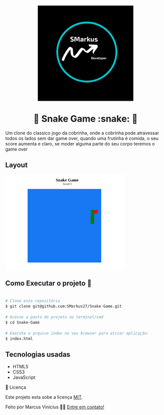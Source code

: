 <p align="center">
  <img align='center' src="./assets/SMarkus.png" height="300">
</p>
<h1 align='center'>🚀 Snake Game :snake:  🚀 </h1>
Um clone do classico jogo da cobrinha, onde a cobrinha pode atravessar todos os lados sem dar game over, quando uma frutinha é comida, o seu score aumenta e claro, se moder alguma parte do seu corpo teremos o game over
<h2>Layout</h2>
  <img align='center' src="./assets/snake.png" height="300">
<h2>Como Executar o projeto 🚀</h2>

```bash

# Clone este repositório
$ git clone git@github.com:SMarkus27/Snake-Game.git

# Acesse a pasta do projeto no terminal/cmd
$ cd Snake-Game

# Execute o arquivo index no seu browser para ativar aplicação:
$ index.html


```

<h2>Tecnologias usadas</h2>
<ul>
  <li>HTML5</li>
  <li>CSS3</li>
  <li>JavaScript</li>
</ul>
 📝 Licença

Este projeto esta sobe a licença [MIT](./LICENSE).

Feito  por Marcus Vinicius 👋🏽 [Entre em contato!](https://www.linkedin.com/in/marcus-vinicius-campos=pereira)
